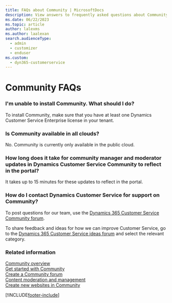 ```yaml
---
title: FAQs about Community | MicrosoftDocs
description: View answers to frequently asked questions about Community in Dynamics 365 Customer Service.
ms.date: 06/22/2023
ms.topic: article
author: lalexms
ms.author: laalexan
search.audienceType: 
  - admin
  - customizer
  - enduser
ms.custom: 
  - dyn365-customerservice
---
```


# Community FAQs

### I'm unable to install Community. What should I do?
To install Community, make sure that you have at least one Dynamics Customer Service Enterprise license in your tenant.

### Is Community available in all clouds?
No. Community is currently only available in the public cloud.

### How long does it take for community manager and moderator updates in Dynamics Customer Service Community to reflect in the portal?
It takes up to 15 minutes for these updates to reflect in the portal.

### How do I contact Dynamics Customer Service for support on Community?
To post questions for our team, use the [Dynamics 365 Customer Service Community forum](https://go.microsoft.com/fwlink/?linkid=2240513).

To share feedback and ideas for how we can improve Customer Service, go to the [Dynamics 365 Customer Service ideas forum](https://go.microsoft.com/fwlink/?linkid=2240512) and select the relevant category.

### Related information

[Community overview](community-overview.md)<br>
[Get started with Community](community-get-started.md)<br>
[Create a Community forum](community-forum-setup.md)<br>
[Content moderation and management](community-moderator-experience.md)<br>
[Create new websites in Community](community-create-websites.md)

[!INCLUDE[footer-include](../../includes/footer-banner.md)]

